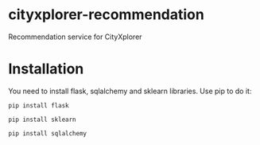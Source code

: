 # cityxplorer-recommendation
Recommendation service for CityXplorer
# Installation
You need to install flask, sqlalchemy and sklearn libraries. Use pip to do it:

`pip install flask`

`pip install sklearn`

`pip install sqlalchemy`
